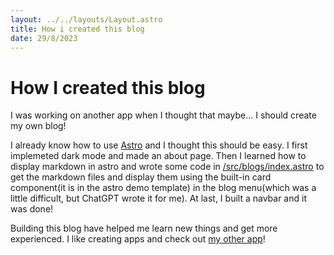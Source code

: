 ```yaml
---
layout: ../../layouts/Layout.astro
title: How i created this blog
date: 29/8/2023
---
```


# How I created this blog

I was working on another app when I thought that maybe... I should create my own blog!

I already know how to use [Astro](https://astro.build) and I thought this should be easy. I first implemeted dark mode and made an about page. Then I learned how to display markdown in astro and wrote some code in [/src/blogs/index.astro](https://github.com/Bosco0808-alt/Blogs/blob/main/src/pages/blogs/index.astro) to get the markdown files and display them using the built-in card component(it is in the astro demo template) in the blog menu(which was a little difficult, but ChatGPT wrote it for me). At last, I built a navbar and it was done!

Building this blog have helped me learn new things and get more experienced. I like creating apps and check out [my other app](https://todo-project-bosco0808.vercel.app)!
